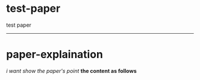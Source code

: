 # test-paper
test paper
***
# paper-explaination
*i want show the paper's point*
**the content as follows**
